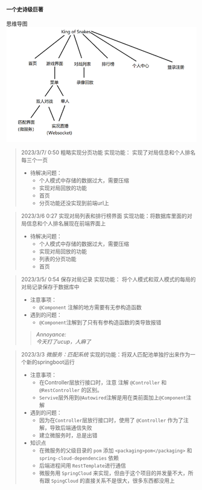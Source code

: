 #### 一个史诗级巨著

思维导图
![](image/mind_map.png)

>2023/3/7/ 0:50
>粗略实现分页功能
>实现功能： 实现了对局信息和个人排名每三个一页
>+ 待解决问题：
>   * 个人模式中存储的数据过大，需要压缩
>   * 实现对局回放的功能
>   * 首页
>   * 分页功能还没实现到前端url上

>2023/3/6 0:27
>实现对局列表和排行榜界面
>实现功能：将数据库里面的对局信息和个人排名展现在前端界面上
>+ 待解决问题：
>   * 个人模式中存储的数据过大，需要压缩
>   * 实现对局回放的功能
>   * 列表的分页功能
>   * 首页


>2023/3/5/ 0:54
> 保存对局记录
> 实现功能： 将个人模式和双人模式的每局的对局记录保存于数据库中
> + 注意事项：
>   * `@Component` 注解的地方需要有无参构造函数
> + 遇到的问题：
>   * `@Component`注解到了只有有参构造函数的类导致报错
>> <font style="font-style: italic">
>> Annoyance:<br>
>> 今天打了ucup，人麻了
>> </font>

>2023/3/3
>*微服务：匹配系统*
>实现的功能：将双人匹配池单独拧出来作为一个新的springboot运行<br>
>+ 注意事项：
>   * 在Controller层放行接口时，注意 注解 `@Controller` 和 `@RestController` 的区别。
>   * `Servive`层外用到`@Autowired`注解是用在类前面加上`@Component`注解
>+ 遇到的问题：
>   * 因为在`Controller`层放行接口时，使用了 `@Controller` 作为了注解，导致后端通信失败
>   * 建立微服务时，总是出错
>+ 知识点
>   * 在微服务的父级目录的 `pom` 添加 `<packaging>pom</packaging>` 和 `spring-cloud-dependencies` 依赖
>   * 后端进程间用 `RestTemplate`进行通信
>   * 微服务用 `SpringCloud` 来实现，但由于这个项目的并发量不大，所有跟 `SpingCloud` 的直接关系不是很大，很多东西都没用上

